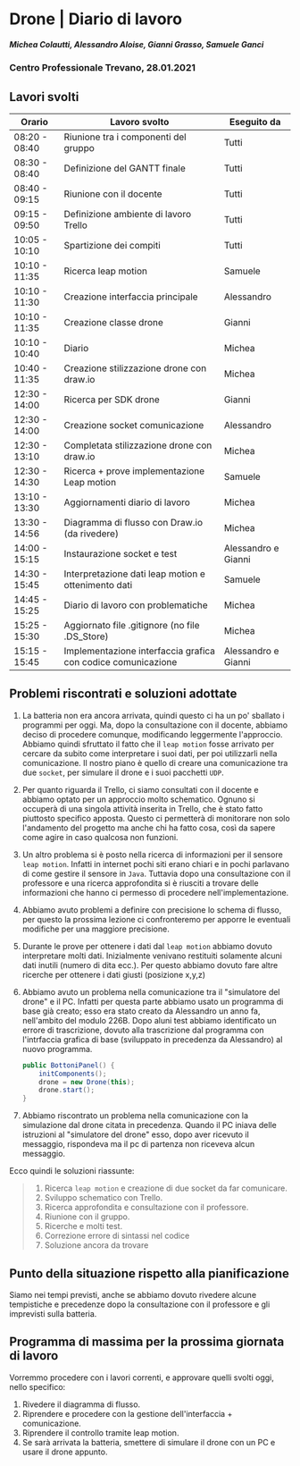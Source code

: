 # Drone | Diario di lavoro
##### Michea Colautti, Alessandro Aloise, Gianni Grasso, Samuele Ganci
### Centro Professionale Trevano, 28.01.2021

## Lavori svolti


|Orario        |Lavoro svolto                                                 |Eseguito da         |
|--------------|--------------------------------------------------------------|--------------------|
|08:20 - 08:40 | Riunione tra i componenti del gruppo                         |Tutti               |
|08:30 - 08:40 | Definizione del GANTT finale                                 |Tutti               |
|08:40 - 09:15 | Riunione con il docente                                      |Tutti               |
|09:15 - 09:50 | Definizione ambiente di lavoro Trello                        |Tutti               |
|10:05 - 10:10 | Spartizione dei compiti                                      |Tutti               |
|10:10 - 11:35 | Ricerca leap motion                                          |Samuele             |
|10:10 - 11:30 | Creazione interfaccia principale                             |Alessandro          |
|10:10 - 11:35 | Creazione classe drone                                       |Gianni              |
|10:10 - 10:40 | Diario                                                       |Michea              |
|10:40 - 11:35 | Creazione stilizzazione drone con draw.io                    |Michea              |
|12:30 - 14:00 | Ricerca per SDK drone                                        |Gianni              |
|12:30 - 14:00 | Creazione socket comunicazione                               |Alessandro          |
|12:30 - 13:10 | Completata stilizzazione drone con draw.io                   |Michea              |
|12:30 - 14:30 | Ricerca + prove implementazione Leap motion                  |Samuele             |
|13:10 - 13:30 | Aggiornamenti diario di lavoro                               |Michea              |
|13:30 - 14:56 | Diagramma di flusso con Draw.io (da rivedere)                |Michea              |
|14:00 - 15:15 | Instaurazione socket e test                                  |Alessandro e Gianni |
|14:30 - 15:45 | Interpretazione dati leap motion e ottenimento dati          |Samuele             |
|14:45 - 15:25 | Diario di lavoro con problematiche                           |Michea              |
|15:25 - 15:30 | Aggiornato file .gitignore (no file .DS_Store)               |Michea              |
|15:15 - 15:45 | Implementazione interfaccia grafica con codice comunicazione |Alessandro e Gianni |




## Problemi riscontrati e soluzioni adottate

1. La batteria non era ancora arrivata, quindi questo ci ha un po' sballato i programmi per oggi. Ma, dopo la consultazione con il docente, abbiamo deciso di procedere comunque, modificando leggermente l'approccio. Abbiamo quindi sfruttato il fatto che il `leap motion` fosse arrivato per cercare da subito come interpretare i suoi dati, per poi utilizzarli nella comunicazione. Il nostro piano è quello di creare una comunicazione tra due `socket`, per simulare il drone e i suoi pacchetti `UDP`.

2. Per quanto riguarda il Trello, ci siamo consultati con il docente e abbiamo optato per un approccio molto schematico. Ognuno si occuperà di una singola attività inserita in Trello, che è stato fatto piuttosto specifico apposta. Questo ci permetterà di monitorare non solo l'andamento del progetto ma anche chi ha fatto cosa, così da sapere come agire in caso qualcosa non funzioni.

3. Un altro problema si è posto nella ricerca di informazioni per il sensore `leap motion`. Infatti in internet pochi siti erano chiari e in pochi parlavano di come gestire il sensore in `Java`. Tuttavia dopo una consultazione con il professore e una ricerca approfondita si è riusciti a trovare delle informazioni che hanno ci permesso di procedere nell'implementazione.

4. Abbiamo avuto problemi a definire con precisione lo schema di flusso, per questo la prossima lezione ci confronteremo per apporre le eventuali modifiche per una maggiore precisione.

5. Durante le prove per ottenere i dati dal `leap motion` abbiamo dovuto interpretare molti dati. Inizialmente venivano restituiti solamente alcuni dati inutili (numero di dita ecc.). Per questo abbiamo dovuto fare altre ricerche per ottenere i dati giusti (posizione x,y,z)

6. Abbiamo avuto un problema nella comunicazione tra il "simulatore del drone" e il PC. Infatti per questa parte abbiamo usato un programma di base già creato; esso era stato creato da Alessandro un anno fa, nell'ambito del modulo 226B.
Dopo aluni test abbiamo identificato un errore di trascrizione, dovuto alla trascrizione dal programma con l'intrfaccia grafica di base (sviluppato in precedenza da Alessandro) al nuovo programma.

	```java    
	public BottoniPanel() {
		initComponents();
		drone = new Drone(this);
		drone.start();
	}  
	```         

7. Abbiamo riscontrato un problema nella comunicazione con la simulazione dal drone citata in precedenza. Quando il PC iniava delle istruzioni al "simulatore del drone" esso, dopo aver ricevuto il messaggio, rispondeva ma il pc di partenza non riceveva alcun messaggio.            


Ecco quindi le soluzioni riassunte:


> 1. Ricerca `leap motion` e creazione di due socket da far comunicare.
> 2. Sviluppo schematico con Trello.
> 3. Ricerca approfondita e consultazione con il professore.
> 4. Riunione con il gruppo.
> 5. Ricerche e molti test.
> 6. Correzione errore di sintassi nel codice
> 7. Soluzione ancora da trovare

##  Punto della situazione rispetto alla pianificazione
Siamo nei tempi previsti, anche se abbiamo dovuto rivedere alcune tempistiche e precedenze dopo la consultazione con il professore e gli imprevisti sulla batteria.

## Programma di massima per la prossima giornata di lavoro
Vorremmo procedere con i lavori correnti, e approvare quelli svolti oggi, nello specifico:
1. Rivedere il diagramma di flusso.
2. Riprendere e procedere con la gestione dell'interfaccia + comunicazione.
3. Riprendere il controllo tramite leap motion.
4. Se sarà arrivata la batteria, smettere di simulare il drone con un PC e usare il drone appunto.
